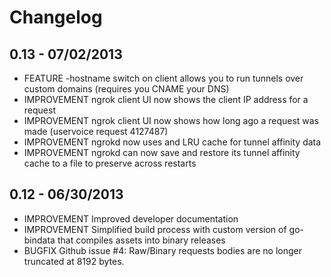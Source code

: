 # Changelog

## 0.13 - 07/02/2013
- FEATURE -hostname switch on client allows you to run tunnels over custom domains (requires you CNAME your DNS)
- IMPROVEMENT ngrok client UI now shows the client IP address for a request
- IMPROVEMENT ngrok client UI now shows how long ago a request was made (uservoice request 4127487)
- IMPROVEMENT ngrokd now uses and LRU cache for tunnel affinity data
- IMPROVEMENT ngrokd can now save and restore its tunnel affinity cache to a file to preserve across restarts

## 0.12 - 06/30/2013
- IMPROVEMENT Improved developer documentation
- IMPROVEMENT Simplified build process with custom version of go-bindata that compiles assets into binary releases
- BUGFIX Github issue #4: Raw/Binary requests bodies are no longer truncated at 8192 bytes.

